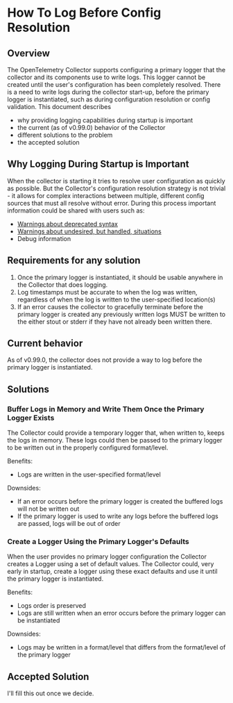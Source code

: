 # How To Log Before Config Resolution

## Overview

The OpenTelemetry Collector supports configuring a primary logger that the collector and its components use to write logs.
This logger cannot be created until the user's configuration has been completely resolved.
There is a need to write logs during the collector start-up, before the primary logger is instantiated, such as during
configuration resolution or config validation. This document describes

- why providing logging capabilities during startup is important
- the current (as of v0.99.0) behavior of the Collector
- different solutions to the problem
- the accepted solution

## Why Logging During Startup is Important

When the collector is starting it tries to resolve user configuration as quickly as possible.
But the Collector's configuration resolution strategy is not trivial - it allows for complex interactions between
multiple, different config sources that must all resolve without error. During this process important information could
be shared with users such as:
- [Warnings about deprecated syntax](https://github.com/open-telemetry/opentelemetry-collector/issues/9162)
- [Warnings about undesired, but handled, situations](https://github.com/open-telemetry/opentelemetry-collector/issues/5615)
- Debug information

## Requirements for any solution

1. Once the primary logger is instantiated, it should be usable anywhere in the Collector that does logging.
2. Log timestamps must be accurate to when the log was written, regardless of when the log is written to the user-specified location(s)
3. If an error causes the collector to gracefully terminate before the primary logger is created any previously written logs MUST be written to the either stout or stderr if they have not already been written there.

## Current behavior

As of v0.99.0, the collector does not provide a way to log before the primary logger is instantiated.

## Solutions

### Buffer Logs in Memory and Write Them Once the Primary Logger Exists

The Collector could provide a temporary logger that, when written to, keeps the logs in memory. These logs could then
be passed to the primary logger to be written out in the properly configured format/level.

Benefits:
- Logs are written in the user-specified format/level

Downsides:
- If an error occurs before the primary logger is created the buffered logs will not be written out
- If the primary logger is used to write any logs before the buffered logs are passed, logs will be out of order

### Create a Logger Using the Primary Logger's Defaults

When the user provides no primary logger configuration the Collector creates a Logger using a set of default values.
The Collector could, very early in startup, create a logger using these exact defaults and use it until the primary
logger is instantiated.

Benefits:
- Logs order is preserved
- Logs are still written when an error occurs before the primary logger can be instantiated

Downsides:
- Logs may be written in a format/level that differs from the format/level of the primary logger

## Accepted Solution

I'll fill this out once we decide.
